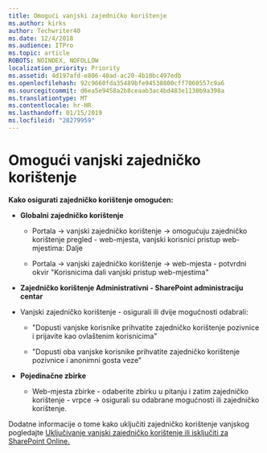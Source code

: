 ```yaml
---
title: Omogući vanjski zajedničko korištenje
ms.author: kirks
author: Techwriter40
ms.date: 12/4/2018
ms.audience: ITPro
ms.topic: article
ROBOTS: NOINDEX, NOFOLLOW
localization_priority: Priority
ms.assetid: 4d197afd-e806-40ad-ac20-4b10bc497edb
ms.openlocfilehash: 92c9660fda35489bfe94538800cff7060557c9a6
ms.sourcegitcommit: d6ea5e9458a2b8ceaab3ac4bd483e1130b9a398a
ms.translationtype: MT
ms.contentlocale: hr-HR
ms.lasthandoff: 01/15/2019
ms.locfileid: "28279959"
---
```

# <a name="enable-external-sharing"></a>Omogući vanjski zajedničko korištenje

 **Kako osigurati zajedničko korištenje omogućen:**
  
- **Globalni zajedničko korištenje**
    
  - Portala -\> vanjski zajedničko korištenje -\> omogućuju zajedničko korištenje pregled - web-mjesta, vanjski korisnici pristup web-mjestima: Dalje
    
  - Portala -\> vanjski zajedničko korištenje -\> web-mjesta - potvrdni okvir "Korisnicima dali vanjski pristup web-mjestima"
    
- **Zajedničko korištenje Administrativni - SharePoint administraciju centar**
    
- Vanjski zajedničko korištenje - osigurali ili dvije mogućnosti odabrali:
    
  - "Dopusti vanjske korisnike prihvatite zajedničko korištenje pozivnice i prijavite kao ovlaštenim korisnicima"
    
  - "Dopusti oba vanjske korisnike prihvatite zajedničko korištenje pozivnice i anonimni gosta veze"
    
- **Pojedinačne zbirke**
    
  - Web-mjesta zbirke - odaberite zbirku u pitanju i zatim zajedničko korištenje - vrpce -\> osigurali su odabrane mogućnosti ili zajedničko korištenje.
    
Dodatne informacije o tome kako uključiti zajedničko korištenje vanjskog pogledajte [Uključivanje vanjski zajedničko korištenje ili isključiti za SharePoint Online.](https://go.microsoft.com/fwlink/?linkid=2047681&amp;clcid=0x409)
  

